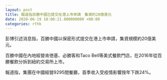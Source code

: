 ```yaml
---
layout: post
title: 報道指百勝中國已提交在港上市申請　集資約20億美元
date: 2020-06-19 18:08:21.000000000 +08:00
categories: rthk
---
```


彭博引述消息指，百勝中國以保密形式提交在港上市申請，集資規模約20億美元。

百勝中國在內地經營肯徳基、必勝客和Taco Bell等美式餐飲門店，在2016年從百勝餐飲分拆到紐約交易所上市。

報道指，集團在中國經營9295間餐廳，首季收入受疫情影響按年下跌24%。
